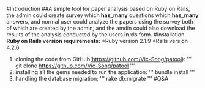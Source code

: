 #Introduction
##A simple tool for paper analysis based on Ruby on Rails, the admin could create survey which **has_many** questions which **has_many** answers, and normal user could analyze the papers using the survey both of which are created by the admin, and the amdin could also download the results of the analysis conducted by the users in xls form.
#Installation
**Ruby on Rails version requirements:**
*Ruby version 2.1.9
*Rails version 4.2.6
1. cloning the code from GitHub(https://github.com/Vic-Song/patool):
'''
git clone https://github.com/Vic-Song/patool
'''
2. installing all the gems needed to run the application:
'''
bundle install
'''
3. handling the database migration:
'''
rake db:migrate
'''
#Q&A
